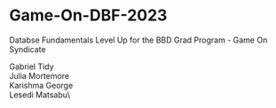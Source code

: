 # Game-On-DBF-2023
Databse Fundamentals Level Up for the BBD Grad Program - Game On Syndicate

Gabriel Tidy\
Julia Mortemore\
Karishma George\
Lesedi Matsabu\
